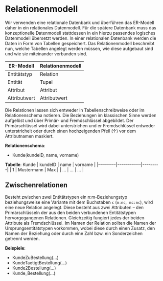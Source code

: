 # Relationenmodell
Wir verwenden eine relationale Datenbank und überführen das ER-Modell daher in ein relationales Datenmodell. Für die spätere Datenbank muss das konzeptionelle Datenmodell stattdessen in ein hierzu passendes logisches Datenmodell übersetzt werden. In einer relationalen Datenbank werden die Daten in Form von Tabellen gespeichert. Das Relationenmodell beschreibt nun, welche Tabellen angelegt werden müssen, wie diese aufgebaut sind und wie sie miteinander verbunden sind.

| ER-Modell    | Relationenmodell |
|--------------|------------------|
| Entitätstyp  | Relation         |
| Entität      | Tupel            |
| Attribut     | Attribut         |
| Attributwert | Attributwert     |

Die Relationen lassen sich entweder in Tabellenschreibweise oder im Relationenschema notieren. Die Beziehungen im klassischen Sinne werden aufgelöst und über Primär- und Fremdschlüssel abgebildet. Der Primärschlüssel wird dabei unterstrichen und er Fremdschlüssel entweder unterstrichelt oder durch einen hochzeigenden Pfeil (↑) vor dem Attributnamen maskiert.

**Relationenschema**:
- Kunde(kundeID, name, vorname)

**Tabelle**: Kunde
| kundeID | name       | vorname |
|---------|------------|---------|
| 1       | Mustermann | Max     |
| …       | …          | …       |

## Zwischenrelationen
Besteht zwischen zwei Entitätstypen ein n:m-Beziehungstyp beziehungsweise eine Variante mit dem Buchstaben `c` (`m:nc`,  `mc:nc`), wird eine neue Relation angelegt. Diese besteht aus zwei Attributen – den Primärschlüsseln der aus den beiden verbundenen Entitätstypen hervorgegangenen Relationen. Gleichzeitig fungiert jedes der beiden Attribute als Fremdschlüssel. Im Namen der Relation sollten die Namen der Ursprungsentitätstypen vorkommen, wobei diese durch einen Zusatz, den Namen der Beziehung oder durch eine Zahl bzw. ein Sonderzeichen getrennt werden.

**Beispiele**:
- KundeZuBestellung(…)
- KundeTaetigtBestellung(…)
- Kunde2Bestellung(…)
- Kunde_Bestellung(…)